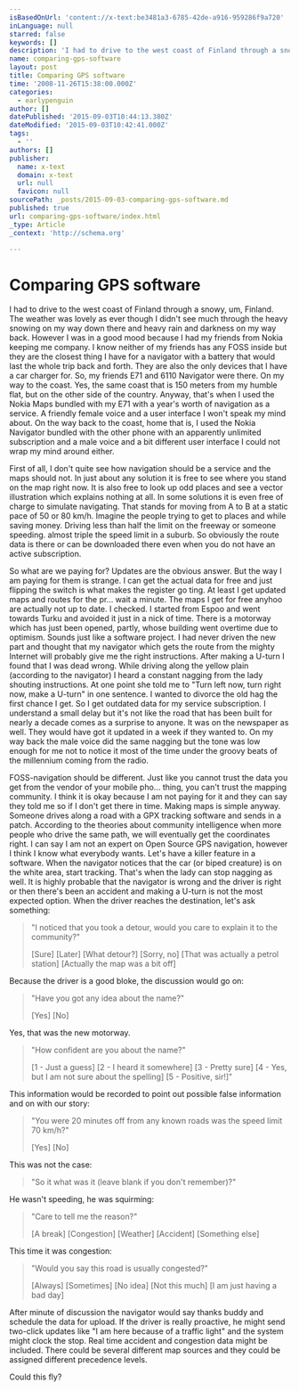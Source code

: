 ```yaml
---
isBasedOnUrl: 'content://x-text:be3481a3-6785-42de-a916-959286f9a720'
inLanguage: null
starred: false
keywords: []
description: 'I had to drive to the west coast of Finland through a snowy, um,Finland. The weather was lovely as ever though I didn&#39;t see '
name: comparing-gps-software
layout: post
title: Comparing GPS software
time: '2008-11-26T15:38:00.000Z'
categories:
  - earlypenguin
author: []
datePublished: '2015-09-03T10:44:13.380Z'
dateModified: '2015-09-03T10:42:41.000Z'
tags:
  - ''
authors: []
publisher:
  name: x-text
  domain: x-text
  url: null
  favicon: null
sourcePath: _posts/2015-09-03-comparing-gps-software.md
published: true
url: comparing-gps-software/index.html
_type: Article
_context: 'http://schema.org'

---
```

# Comparing GPS software

I had to drive to the west coast of Finland through a snowy, um,
Finland. The weather was lovely as ever though I didn't see much
through the heavy snowing on my way down there and heavy rain and
darkness on my way back. However I was in a good mood because I had
my friends from Nokia keeping me company. I know neither of my
friends has any FOSS inside but they are the closest thing I have for
a navigator with a battery that would last the whole trip back and
forth. They are also the only devices that I have a car charger for.
So, my friends E71 and 6110 Navigator were there. On my way to the
coast. Yes, the same coast that is 150 meters from my humble flat,
but on the other side of the country. Anyway, that's when I used the
Nokia Maps bundled with my E71 with a year's worth of navigation as a
service. A friendly female voice and a user interface I won't speak
my mind about. On the way back to the coast, home that is, I used the
Nokia Navigator bundled with the other phone with an apparently
unlimited subscription and a male voice and a bit different user
interface I could not wrap my mind around either.

First of all, I don't quite see how navigation should be a service
and the maps should not. In just about any solution it is free to see
where you stand on the map right now. It is also free to look up odd
places and see a vector illustration which explains nothing at all.
In some solutions it is even free of charge to simulate navigating.
That stands for moving from A to B at a static pace of 50 or 80 km/h.
Imagine the people trying to get to places and while saving money.
Driving less than half the limit on the freeway or someone speeding.
almost triple the speed limit in a suburb. So obviously the route
data is there or can be downloaded there even when you do not have an
active subscription.

So what are we paying for? Updates are the obvious answer. But the
way I am paying for them is strange. I can get the actual data for
free and just flipping the switch is what makes the register go ting.
At least I get updated maps and routes for the pr... wait a minute.
The maps I get for free anyhoo are actually not up to date. I
checked. I started from Espoo and went towards Turku and avoided it
just in a nick of time. There is a motorway which has just been
opened, partly, whose building went overtime due to optimism. Sounds
just like a software project. I had never driven the new part and
thought that my navigator which gets the route from the mighty
Internet will probably give me the right instructions. After making a
U-turn I found that I was dead wrong. While driving along the yellow
plain (according to the navigator) I heard a constant nagging from
the lady shouting instructions. At one point she told me to "Turn
left now, turn right now, make a U-turn" in one sentence. I wanted to
divorce the old hag the first chance I get. So I get outdated data
for my service subscription. I understand a small delay but it's not
like the road that has been built for nearly a decade comes as a
surprise to anyone. It was on the newspaper as well. They would have
got it updated in a week if they wanted to. On my way back the male
voice did the same nagging but the tone was low enough for me not to
notice it most of the time under the groovy beats of the millennium
coming from the radio.

FOSS-navigation should be different. Just like you cannot trust the
data you get from the vendor of your mobile pho... thing, you can't
trust the mapping community. I think it is okay because I am not
paying for it and they can say they told me so if I don't get there
in time. Making maps is simple anyway. Someone drives along a road
with a GPX tracking software and sends in a patch. According to the
theories about community intelligence when more people who drive the
same path, we will eventually get the coordinates right. I can say I
am not an expert on Open Source GPS navigation, however I think I
know what everybody wants. Let's have a killer feature in a software.
When the navigator notices that the car (or biped creature) is on the
white area, start tracking. That's when the lady can stop nagging as
well. It is highly probable that the navigator is wrong and the
driver is right or then there's been an accident and making a U-turn
is not the most expected option. When the driver reaches the
destination, let's ask something:

> "I noticed that you took a detour, would you care to explain it to
> the community?"
> 
> \[Sure\]
> \[Later\]
> \[What detour?\]
> \[Sorry, no\]
> \[That was actually a petrol station\]
> \[Actually the map was a bit off\]

Because the driver is a good bloke, the discussion would go on:

> "Have you got any idea about the name?"
> 
> \[Yes\] 
> \[No\]

Yes, that was the new motorway.

> "How confident are you about the name?"
> 
> \[1 - Just a guess\]
> \[2 - I heard it somewhere\]
> \[3 - Pretty sure\]
> \[4 - Yes, but I am not sure about the spelling\]
> \[5 - Positive, sir!\]"

This information would be recorded to point out possible false
information and on with our story:

> "You were 20 minutes off from any known roads was the speed limit 70 km/h?"
> 
> \[Yes\]
> \[No\]

This was not the case:

> "So it what was it (leave blank if you don't remember)?"

He wasn't speeding, he was squirming:

> "Care to tell me the reason?"
> 
> \[A break\]
> \[Congestion\]
> \[Weather\]
> \[Accident\]
> \[Something else\]

This time it was congestion:

> "Would you say this road is usually congested?"
> 
> \[Always\]
> \[Sometimes\]
> \[No idea\]
> \[Not this much\]
> \[I am just having a bad day\]

After minute of discussion the navigator would say thanks buddy and
schedule the data for upload. If the driver is really proactive, he
might send two-click updates like "I am here because of a traffic
light" and the system might clock the stop. Real time accident and
congestion data might be included. There could be several different
map sources and they could be assigned different precedence levels.

Could this fly?
